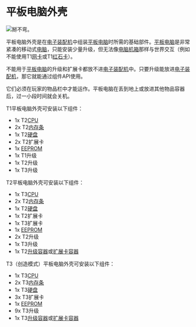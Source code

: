 # 平板电脑外壳

![掰不弯。](oredict:oc:tabletCase1)

平板电脑外壳是在[电子装配机](../block/assembler.md)中组装[平板电脑](tablet.md)时所需的基础部件。[平板电脑](tablet.md)是非常紧凑的移动式[电脑](../general/computer.md)，只能安装少量升级，但无法像[电脑机箱](../block/case1.md)那样与世界交互（例如不能使用T1[网卡](lanCard.md)或T1[红石卡](redstoneCard1.md)）。

不能用于[平板电脑](tablet.md)的升级和扩展卡都放不进[电子装配机](../block/assembler.md)中。只要升级能放进[电子装配机](../block/assembler.md)，那它就能通过组件API使用。

它们必须在玩家的物品栏中才能运作。平板电脑在丢到地上或放进其他物品容器后，过一小段时间就会关机。

T1平板电脑外壳可安装以下组件：
- 1x T2[CPU](cpu2.md)
- 2x T2[内存条](ram3.md)
- 1x T2[硬盘](hdd2.md)
- 2x T2扩展卡
- 1x [EEPROM](eeprom.md)
- 1x T1升级
- 1x T2升级
- 1x T3升级

T2平板电脑外壳可安装以下组件：
- 1x T3[CPU](cpu3.md)
- 2x T2[内存条](ram3.md)
- 1x T2[硬盘](hdd2.md)
- 1x T2扩展卡
- 1x T3扩展卡
- 1x [EEPROM](eeprom.md)
- 2x T2升级
- 1x T3升级
- 1x T2[升级容器](upgradeContainer2.md)或[扩展卡容器](cardContainer2.md)

T3（创造模式）平板电脑外壳可安装以下组件：
- 1x T3[CPU](cpu3.md)
- 2x T3[内存条](ram5.md)
- 1x T3[硬盘](hdd3.md)
- 3x T3扩展卡
- 1x [EEPROM](eeprom.md)
- 9x T3升级
- 1x T3[升级容器](upgradeContainer3.md)或[扩展卡容器](cardContainer3.md)
